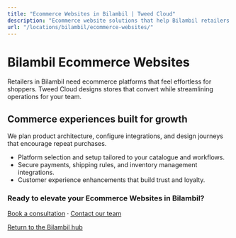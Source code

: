 ```yaml
---
title: "Ecommerce Websites in Bilambil | Tweed Cloud"
description: "Ecommerce website solutions that help Bilambil retailers sell with confidence."
url: "/locations/bilambil/ecommerce-websites/"
---
```


# Bilambil Ecommerce Websites

Retailers in Bilambil need ecommerce platforms that feel effortless for shoppers. Tweed Cloud designs stores that convert while streamlining operations for your team.

## Commerce experiences built for growth

We plan product architecture, configure integrations, and design journeys that encourage repeat purchases.

- Platform selection and setup tailored to your catalogue and workflows.
- Secure payments, shipping rules, and inventory management integrations.
- Customer experience enhancements that build trust and loyalty.

### Ready to elevate your Ecommerce Websites in Bilambil?

[Book a consultation](/consultation/) · [Contact our team](/contact/)

[Return to the Bilambil hub](/locations/bilambil/)
